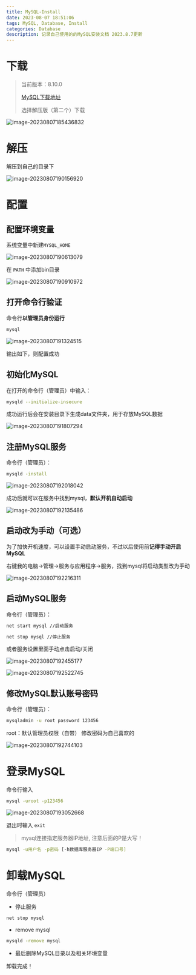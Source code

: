 ```yaml
---
title: MySQL-Install
date: 2023-08-07 18:51:06
tags: MySQL, Database, Install
categories: Database
description: 记录自己使用的的MySQL安装文档 2023.8.7更新
---
```




# 下载

> 当前版本：8.10.0
>
> [MySQL下载地址](https://dev.mysql.com/downloads/mysql/)
>
> 选择解压版（第二个）下载

![image-20230807185436832](./MySQL-Install/image-20230807185436832.png)



# 解压

解压到自己的目录下

![image-20230807190156920](./MySQL-Install/image-20230807190156920.png)



# 配置

## 配置环境变量

系统变量中新建`MYSQL_HOME`

![image-20230807190613079](./MySQL-Install/image-20230807190613079.png)



在 `PATH` 中添加bin目录

![image-20230807190910972](./MySQL-Install/image-20230807190910972.png)

## 打开命令行验证

命令行**以管理员身份运行**

```bash
mysql
```

![image-20230807191324515](./MySQL-Install/image-20230807191324515.png)

输出如下，则配置成功



## 初始化MySQL

在打开的命令行（管理员）中输入：

```bash
mysqld --initialize-insecure
```

成功运行后会在安装目录下生成data文件夹，用于存放MySQL数据

![image-20230807191807294](./MySQL-Install/image-20230807191807294.png)





## 注册MySQL服务

命令行（管理员）：

```bash
mysqld -install
```

![image-20230807192018042](./MySQL-Install/image-20230807192018042.png)

成功后就可以在服务中找到mysql，**默认开机自动启动**

![image-20230807192135486](./MySQL-Install/image-20230807192135486.png)



## 启动改为手动（可选）

为了加快开机速度，可以设置手动启动服务，不过以后使用前**记得手动开启MySQL**

右键我的电脑->管理->服务与应用程序->服务，找到mysql将启动类型改为手动

![image-20230807192216311](./MySQL-Install/image-20230807192216311.png)



## 启动MySQL服务

命令行（管理员）：

```bash
net start mysql //启动服务
```

```bash
net stop mysql //停止服务
```

或者服务设置里面手动点击启动/关闭

![image-20230807192455177](./MySQL-Install/image-20230807192455177.png)

![image-20230807192522745](./MySQL-Install/image-20230807192522745.png)





## 修改MySQL默认账号密码

命令行（管理员）：

```bash
mysqladmin -u root password 123456
```

root：默认管理员权限（自带）  修改密码为自己喜欢的

![image-20230807192744103](./MySQL-Install/image-20230807192744103.png)



# 登录MySQL

命令行输入

```bash
mysql -uroot -p123456
```

![image-20230807193052668](./MySQL-Install/image-20230807193052668.png)

退出时输入 `exit`



> mysql连接指定服务器IP地址, 注意后面的P是大写！

```bash
mysql -u用户名 -p密码 [-h数据库服务器IP -P端口号]
```



# 卸载MySQL

命令行（管理员）

* 停止服务

```bash
net stop mysql
```

* remove mysql

```bash
mysqld -remove mysql
```

* 最后删除MySQL目录以及相关环境变量

卸载完成！
